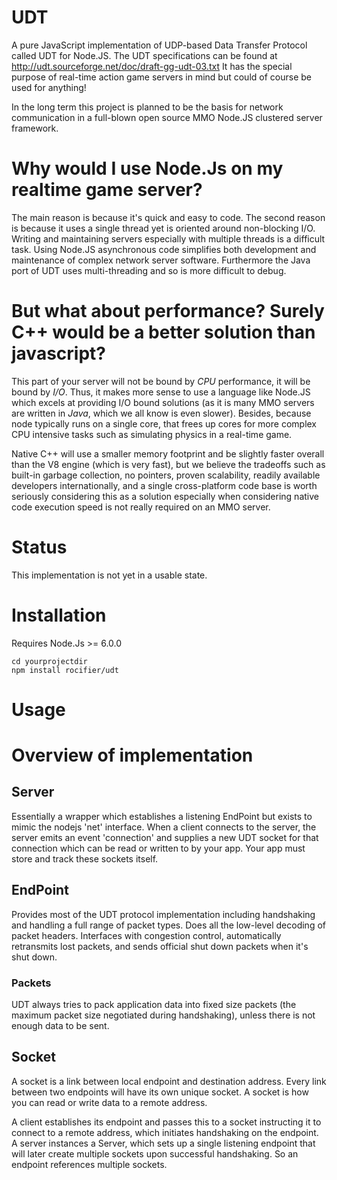 # UDT

A pure JavaScript implementation of UDP-based Data Transfer Protocol called UDT for Node.JS.
The UDT specifications can be found at http://udt.sourceforge.net/doc/draft-gg-udt-03.txt
It has the special purpose of real-time action game servers in mind but could of course be used for anything!

In the long term this project is planned to be the basis for network communication in a full-blown open source MMO Node.JS clustered server framework.

# Why would I use Node.Js on my realtime game server?

The main reason is because it's quick and easy to code. The second reason is because it uses a single thread yet is oriented around non-blocking I/O. Writing and maintaining servers especially with multiple threads is a difficult task. Using Node.JS asynchronous code simplifies both development and maintenance of complex network server software. Furthermore the Java port of UDT uses multi-threading and so is more difficult to debug.

# But what about performance? Surely C++ would be a better solution than javascript?

This part of your server will not be bound by *CPU* performance, it will be bound by *I/O*. Thus, it makes more sense to use a language like Node.JS which excels at providing I/O bound solutions (as it is many MMO servers are written in *Java*, which we all know is even slower). Besides, because node typically runs on a single core, that frees up cores for more complex CPU intensive tasks such as simulating physics in a real-time game.

Native C++ will use a smaller memory footprint and be slightly faster overall than the V8 engine (which is very fast), but we believe the tradeoffs such as built-in garbage collection, no pointers, proven scalability, readily available developers internationally, and a single cross-platform code base is worth seriously considering this as a solution especially when considering native code execution speed is not really required on an MMO server.

# Status

This implementation is not yet in a usable state.

# Installation

Requires Node.Js >= 6.0.0

    cd yourprojectdir
    npm install rocifier/udt

# Usage

# Overview of implementation

## Server

Essentially a wrapper which establishes a listening EndPoint but exists to mimic the nodejs 'net' interface.
When a client connects to the server, the server emits an event 'connection' and supplies a new UDT socket
for that connection which can be read or written to by your app. Your app must store and track these sockets itself.

## EndPoint

Provides most of the UDT protocol implementation including handshaking and handling a full range of packet types.
Does all the low-level decoding of packet headers. Interfaces with congestion control, automatically retransmits lost
packets, and sends official shut down packets when it's shut down.

### Packets

UDT always tries to pack application data into fixed size packets (the maximum packet size negotiated during handshaking), unless there is not enough data to be sent.

## Socket

A socket is a link between local endpoint and destination address. Every link between two endpoints will have its own unique socket. A socket is how you can read or write data to a remote address.

A client establishes its endpoint and passes this to a socket instructing it to connect to a remote address, which initiates handshaking on the endpoint.
A server instances a Server, which sets up a single listening endpoint that will later create multiple sockets upon successful handshaking. So an endpoint references multiple sockets.
